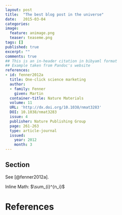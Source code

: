 ```yaml
---
layout: post
title:  "The best blog post in the universe"
date:   2015-03-04
categories: 
image:
  feature: animage.png
  teaser: teaseme.png
tags: []
published: true
excerpt: ""
comments: true
## This is an in-header citation in bibyaml format
## Example taken from Pandoc's website
references:
- id: fenner2012a
  title: One-click science marketing
  author:
  - family: Fenner
    given: Martin
  container-title: Nature Materials
  volume: 11
  URL: 'http://dx.doi.org/10.1038/nmat3283'
  DOI: 10.1038/nmat3283
  issue: 4
  publisher: Nature Publishing Group
  page: 261-263
  type: article-journal
  issued:
    year: 2012
    month: 3
---
```


## Section ##

See [@fenner2012a]. 

Inline Math: $\sum_{i}^{n_i}$

# References

